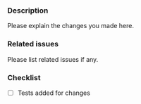 ### Description
Please explain the changes you made here.

### Related issues
Please list related issues if any.

### Checklist
- [ ] Tests added for changes
